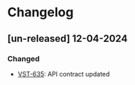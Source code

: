 # Changelog

## [un-released] 12-04-2024

### Changed
- [VST-635](https://exotel.atlassian.net/browse/VST-635): API contract updated

